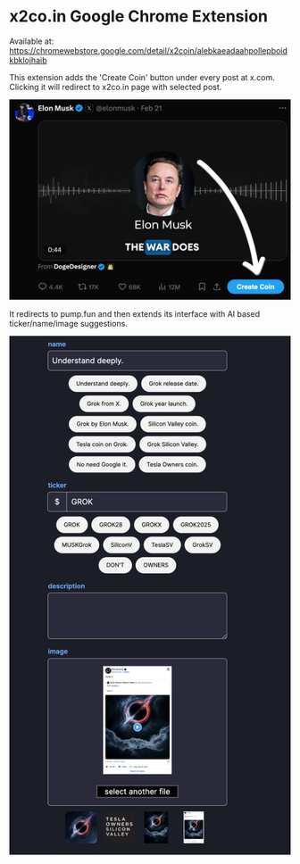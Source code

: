 # x2co.in Google Chrome Extension

Available at:
https://chromewebstore.google.com/detail/x2coin/alebkaeadaahpollepboidkbklojhaib 

This extension adds the 'Create Coin' button under every post at x.com. Clicking it will redirect to x2co.in page with selected post.

![alt text](src/chrome-extension-button-demo.png)


It redirects to pump.fun and then extends its interface with AI based ticker/name/image suggestions.

![pump-fun-demo.png](src/pump-fun-demo.png)